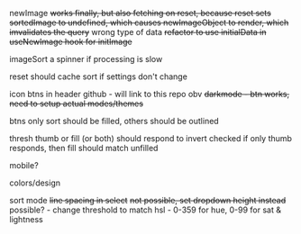 newImage
  ~~works finally, but also fetching on reset, because reset sets sortedImage to undefined, which causes newImageObject to render, which imvalidates the query~~
  wrong type of data ~~refactor to use initialData in useNewImage hook for initImage~~

imageSort
  a spinner if processing is slow

reset
  should cache sort if settings don't change

icon btns in header
  github - will link to this repo obv
  ~~darkmode - btn works, need to setup actual modes/themes~~

btns
  only sort should be filled, others should be outlined

thresh
  thumb or fill (or both) should respond to invert checked
  if only thumb responds, then fill should match unfilled

mobile?

colors/design

sort mode
  ~~line spacing in select~~ ~~not possible, set dropdown height instead~~
  possible? - change threshold to match hsl - 0-359 for hue, 0-99 for sat & lightness
